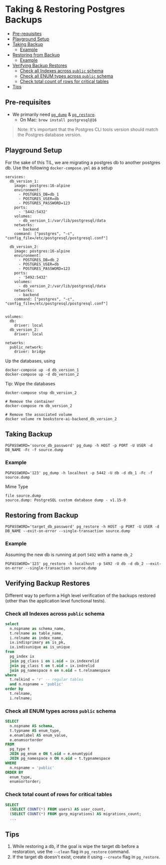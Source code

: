 <!-- omit from toc -->
# Taking & Restoring Postgres Backups

- [Pre-requisites](#pre-requisites)
- [Playground Setup](#playground-setup)
- [Taking Backup](#taking-backup)
  - [Example](#example)
- [Restoring from Backup](#restoring-from-backup)
  - [Example](#example-1)
- [Verifying Backup Restores](#verifying-backup-restores)
  - [Check all Indexes across `public` schema](#check-all-indexes-across-public-schema)
  - [Check all ENUM types across `public` schema](#check-all-enum-types-across-public-schema)
  - [Check total count of rows for critical tables](#check-total-count-of-rows-for-critical-tables)
- [Tips](#tips)


## Pre-requisites

- We primarily need [`pg_dump`](https://www.postgresql.org/docs/16/app-pgrestore.html) & [`pg_restore`](https://www.postgresql.org/docs/16/app-pgdump.html).
  - On Mac: `brew install postgresql@16`

> Note: It's important that the Postgres CLI tools version should match the Postgres database version.

## Playground Setup

For the sake of this TIL, we are migrating a postgres db to another postgres db. Use the following `docker-compose.yml` as a setup

```
services:
  db_version_1:
    image: postgres:16-alpine
    environment:
      - POSTGRES_DB=db_1
      - POSTGRES_USER=db
      - POSTGRES_PASSWORD=123
    ports:
      - '5442:5432'
    volumes:
      - db_version_1:/var/lib/postgresql/data
    networks:
      - backend
    command: ["postgres", "-c", "config_file=/etc/postgresql/postgresql.conf"]

  db_version_2:
    image: postgres:16-alpine
    environment:
      - POSTGRES_DB=db_2
      - POSTGRES_USER=db
      - POSTGRES_PASSWORD=123
    ports:
      - '5492:5432'
    volumes:
      - db_version_2:/var/lib/postgresql/data
    networks:
      - backend
    command: ["postgres", "-c", "config_file=/etc/postgresql/postgresql.conf"]


volumes:
  db:
    driver: local
  db_version_2:
    driver: local

networks:
  public_network:
    driver: bridge
```

Up the databases, using

```
docker-compose up -d db_version_1
docker-compose up -d db_version_2
```

Tip: Wipe the databases

```
docker-compose stop db_version_2

# Remove the container
docker-compose rm db_version_2

# Remove the associated volume
docker volume rm bookstore-ai-backend_db_version_2
```

## Taking Backup

```
PGPASSWORD='source_db_password' pg_dump -h HOST -p PORT -U USER -d DB_NAME -Fc -f source.dump
```

### Example

```
PGPASSWORD='123' pg_dump -h localhost -p 5442 -U db -d db_1 -Fc -f source.dump
```

Mime Type

```
file source.dump
source.dump: PostgreSQL custom database dump - v1.15-0
```


## Restoring from Backup

```
PGPASSWORD='target_db_password' pg_restore -h HOST -p PORT -U USER -d DB_NAME --exit-on-error --single-transaction source.dump
```

### Example

Assuming the new db is running at port `5492` with a name `db_2`

```
PGPASSWORD='123' pg_restore -h localhost -p 5492 -U db -d db_2 --exit-on-error --single-transaction source.dump
```

## Verifying Backup Restores

Different way to perform a High level verification of the backups restored (other than the application level functional tests).

### Check all Indexes across `public` schema

```sql
select
  n.nspname as schema_name,
  t.relname as table_name,
  i.relname as index_name,
  ix.indisprimary as is_pk,
  ix.indisunique as is_unique
from
  pg_index ix
  join pg_class i on i.oid = ix.indexrelid
  join pg_class t on t.oid = ix.indrelid
  join pg_namespace n on n.oid = t.relnamespace
where
  t.relkind = 'r' -- regular tables
  and n.nspname = 'public'
order by
  t.relname,
  i.relname;
```

### Check all ENUM types across `public` schema

```sql
SELECT
  n.nspname AS schema,
  t.typname AS enum_type,
  e.enumlabel AS enum_value,
  e.enumsortorder
FROM
  pg_type t
  JOIN pg_enum e ON t.oid = e.enumtypid
  JOIN pg_namespace n ON n.oid = t.typnamespace
WHERE
  n.nspname = 'public'
ORDER BY
  enum_type,
  enumsortorder;
```

### Check total count of rows for critical tables

```sql
SELECT
  (SELECT COUNT(*) FROM users) AS user_count,
  (SELECT COUNT(*) FROM gorp_migrations) AS migrations_count;
  ...
```

## Tips

1. While restoring a db, if the goal is wipe the target db before a restoration, use the `--clean` flag in `pg_restore` command.
2. If the target db doesn't exist, create it using `--create` flag in `pg_restore`.
